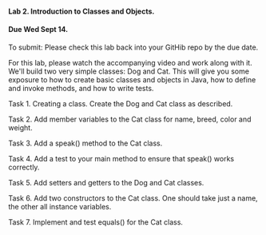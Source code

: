 #### Lab 2. Introduction to Classes and Objects.

#### Due Wed Sept 14.

To submit: Please check this lab back into your GitHib repo by the due date.

For this lab, please watch the accompanying video and work along with it.
We'll build two very simple classes: Dog and Cat. This will give you some exposure to how to create
basic classes and objects in Java, how to define and invoke methods, and how to write tests.

Task 1. Creating a class. Create the Dog and Cat class as described.

Task 2. Add member variables to the Cat class for name, breed, color and weight.

Task 3. Add a speak() method to the Cat class.

Task 4. Add a test to your main method to ensure that speak() works correctly.

Task 5. Add setters and getters to the Dog and Cat classes.

Task 6. Add two constructors to the Cat class. One should take just a name, the other all instance variables.

Task 7. Implement and test equals() for the Cat class.



